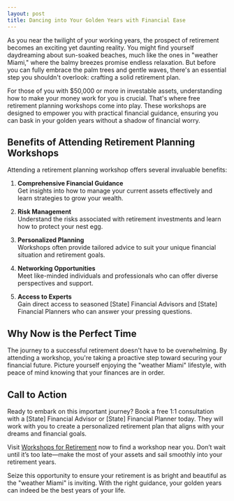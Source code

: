 ```yaml
---
layout: post
title: Dancing into Your Golden Years with Financial Ease
---
```



As you near the twilight of your working years, the prospect of retirement becomes an exciting yet daunting reality. You might find yourself daydreaming about sun-soaked beaches, much like the ones in "weather Miami," where the balmy breezes promise endless relaxation. But before you can fully embrace the palm trees and gentle waves, there's an essential step you shouldn't overlook: crafting a solid retirement plan.

For those of you with $50,000 or more in investable assets, understanding how to make your money work for you is crucial. That's where free retirement planning workshops come into play. These workshops are designed to empower you with practical financial guidance, ensuring you can bask in your golden years without a shadow of financial worry.

## Benefits of Attending Retirement Planning Workshops

Attending a retirement planning workshop offers several invaluable benefits:

1. **Comprehensive Financial Guidance**  
   Get insights into how to manage your current assets effectively and learn strategies to grow your wealth.

2. **Risk Management**  
   Understand the risks associated with retirement investments and learn how to protect your nest egg.

3. **Personalized Planning**  
   Workshops often provide tailored advice to suit your unique financial situation and retirement goals.

4. **Networking Opportunities**  
   Meet like-minded individuals and professionals who can offer diverse perspectives and support.

5. **Access to Experts**  
   Gain direct access to seasoned [State] Financial Advisors and [State] Financial Planners who can answer your pressing questions.

## Why Now is the Perfect Time

The journey to a successful retirement doesn't have to be overwhelming. By attending a workshop, you're taking a proactive step toward securing your financial future. Picture yourself enjoying the "weather Miami" lifestyle, with peace of mind knowing that your finances are in order.

## Call to Action

Ready to embark on this important journey? Book a free 1:1 consultation with a [State] Financial Advisor or [State] Financial Planner today. They will work with you to create a personalized retirement plan that aligns with your dreams and financial goals.

Visit [Workshops for Retirement](https://workshopsforretirement.com) now to find a workshop near you. Don’t wait until it’s too late—make the most of your assets and sail smoothly into your retirement years.

Seize this opportunity to ensure your retirement is as bright and beautiful as the "weather Miami" is inviting. With the right guidance, your golden years can indeed be the best years of your life.